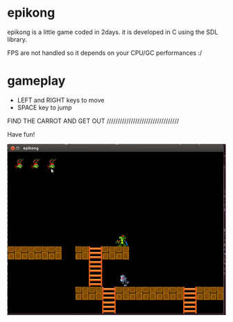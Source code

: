 epikong
=======

epikong is a little game coded in 2days. it is developed in C using the SDL library.

FPS are not handled so it depends on your CPU/GC performances :/

gameplay
=======

- LEFT and RIGHT keys to move
- SPACE key to jump

FIND THE CARROT AND GET OUT /////////////////////////////////

Have fun!

![Alt text](epikong.jpg "epikong")